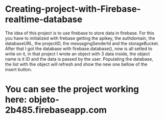 # Creating-project-with-Firebase-realtime-database
The idea of this project is to use firebase to store data in firebase.
For this you have to initialized with frebase getting the apikey, the authdomain, the databaseURL, the projectID, the messagingSenderId and the storageBucket. 
After that I got the database with firebase.database(), now is all setted to write on it, in that project I wrote an object with 3 data inside, the object name is it ID and the data is passed by the user. Populating the database, the list with the object will refresh and show the new one bellow of the insert button.
# You can see the project working here: objeto-2b485.firebaseapp.com